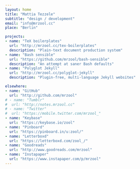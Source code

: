 ```yaml
---
layout: home
title: "Mattia Tezzele"
subtitle: "design / development"
email: "info@mrzool.cc"
place: "Berlin"

projects:
- name: "TeX boilerplates"
  url: "http://mrzool.cc/tex-boilerplates"
  description: "Plain-text document production system"
- name: "Bash sensible"
  url: "https://github.com/mrzool/bash-sensible"
  description: "An attempt at saner Bash defaults"
- name: "Polyglot Jekyll"
  url: "http://mrzool.cc/polyglot-jekyll"
  description: "Plugin-free, multi-language Jekyll websites"

elsewhere:
- name: "GitHub"
  url: "http://github.com/mrzool"
# - name: "Tumblr"
#  url: "http://notes.mrzool.cc"
# - name: "Twitter"
#  url: "https://mobile.twitter.com/mrzool_"
- name: "Keybase"
  url: "https://keybase.io/zool"
- name: "Pinboard"
  url: "https://pinboard.in/u:zool/"
- name: "Letterboxd"
  url: "https://letterboxd.com/zool_/"
- name: "Goodreads"
  url: "http://www.goodreads.com/mrzool" 
- name: "Instapaper"
  url: "https://www.instapaper.com/p/mrzool"
---
```

